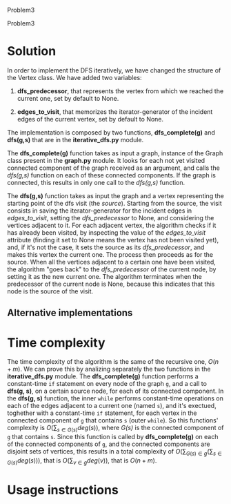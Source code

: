 Problem3

Problem3

# Solution
In order to implement the DFS iteratively, we have changed the structure of the Vertex class.
We have added two variables:

1. **dfs_predecessor**, that represents the vertex from which we reached the current one, set by default to None.

2. **edges_to_visit**, that memorizes the iterator-generator of the incident edges of the current vertex, set by default to None.

The implementation is composed by two functions, **dfs_complete(g)** and **dfs(g,s)** that are in the **iterative_dfs.py** module.

The **dfs_complete(g)** function takes as input a graph, instance of the Graph class present in the **graph.py** module.
It looks for each not yet visited connected component of the graph received as an argument, and calls the *dfs(g,s)* function on each of these connected components. If the graph is connected, this results in only one call to the *dfs(g,s)* function.

The **dfs(g,s)** function takes as input the graph and a vertex representing the starting point of the dfs visit (the *source*).
Starting from the source, the visit consists in saving the iterator-generator for the incident edges in *edges_to_visit*, setting the *dfs_predecessor* to None, and considering the vertices adjacent to it.
For each adjacent vertex, the algorithm checks if it has already been visited, by inspecting the value of the *edges_to_visit* attribute (finding it set to None means the vertex has not been visited yet), and, if it's not the case, it sets the source as its *dfs_predecessor*, and makes this vertex the current one. The process then proceeds as for the source.
When all the vertices adjacent to a certain one have been visited, the algorithm "goes back" to the *dfs_predecessor* of the current node, by setting it as the new current one.
The algorithm terminates when the predecessor of the current node is None, because this indicates that this node is the source of the visit.

## Alternative implementations


# Time complexity
The time complexity of the algorithm is the same of the recursive one, $O(n + m)$.
We can prove this by analizing separately the two functions in the **iterative_dfs.py** module.
The **dfs_complete(g)** function performs a constant-time `if` statement on every node of the graph `g`, and a call to **dfs(g, s)**, on a certain source node, for each of its connected component.
In the **dfs(g, s)** function, the inner `while` performs constant-time operations on each of the edges adjacent to a current one (named `s`), and it's exectued, toghether with a constant-time `if` statement, for each vertex in the connected component of `g` that contains `s` (outer `while`). So this functions' complexity is $O(\sum_{s \in G(s)}deg(s))$, where *G(s)* is the connected component of `g` that contains `s`.
Since this function is called by **dfs_complete(g)** on each of the connected components of `g`, and the connected components are disjoint sets of vertices, this results in a total complexity of $O( \sum_{G(s) \in g}(\sum_{s \in G(s)}deg(s)))$, that is $O(\sum_{v \in g}deg(v))$, that is $O(n + m)$.

# Usage instructions